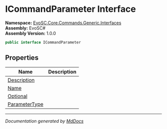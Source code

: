 ﻿<!--  
  <auto-generated>   
    The contents of this file were generated by a tool.  
    Changes to this file may be list if the file is regenerated  
  </auto-generated>   
-->

# ICommandParameter Interface

**Namespace:** [EvoSC.Core.Commands.Generic.Interfaces](../index.md)  
**Assembly:** EvoSC\#  
**Assembly Version:** 1.0.0

```csharp
public interface ICommandParameter
```

## Properties

| Name                                         | Description |
| -------------------------------------------- | ----------- |
| [Description](properties/Description.md)     |             |
| [Name](properties/Name.md)                   |             |
| [Optional](properties/Optional.md)           |             |
| [ParameterType](properties/ParameterType.md) |             |

___

*Documentation generated by [MdDocs](https://github.com/ap0llo/mddocs)*
